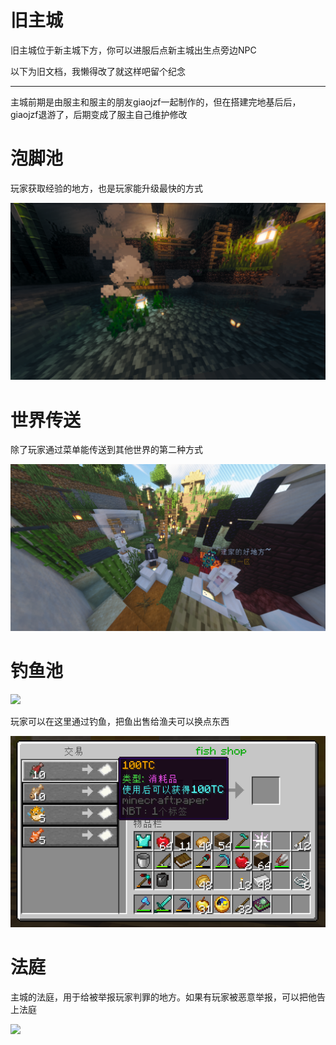 # 旧主城

旧主城位于新主城下方，你可以进服后点新主城出生点旁边NPC

以下为旧文档，我懒得改了就这样吧留个纪念

---

主城前期是由服主和服主的朋友giaojzf一起制作的，但在搭建完地基后后，giaojzf退游了，后期变成了服主自己维护修改

# 泡脚池

玩家获取经验的地方，也是玩家能升级最快的方式

<img src="/World/img/pool.png"></img>

# 世界传送

除了玩家通过菜单能传送到其他世界的第二种方式

<img src="/World/img/worldtp.png"></img>

# 钓鱼池

<img src="/World/img/fishpool.png"></img>

玩家可以在这里通过钓鱼，把鱼出售给渔夫可以换点东西

<img src="/World/img/fishshop.png"></img>

# 法庭

主城的法庭，用于给被举报玩家判罪的地方。如果有玩家被恶意举报，可以把他告上法庭

<img src="https://www.tatysmp.love/assets/images/art/art8.png"></img>


